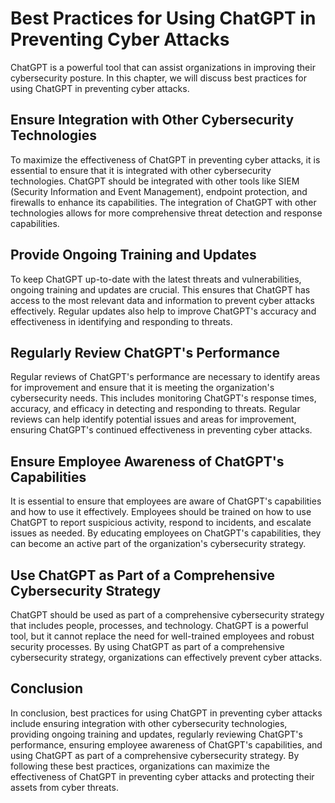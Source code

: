 Best Practices for Using ChatGPT in Preventing Cyber Attacks
=====================================================================================================================

ChatGPT is a powerful tool that can assist organizations in improving their cybersecurity posture. In this chapter, we will discuss best practices for using ChatGPT in preventing cyber attacks.

Ensure Integration with Other Cybersecurity Technologies
--------------------------------------------------------

To maximize the effectiveness of ChatGPT in preventing cyber attacks, it is essential to ensure that it is integrated with other cybersecurity technologies. ChatGPT should be integrated with other tools like SIEM (Security Information and Event Management), endpoint protection, and firewalls to enhance its capabilities. The integration of ChatGPT with other technologies allows for more comprehensive threat detection and response capabilities.

Provide Ongoing Training and Updates
------------------------------------

To keep ChatGPT up-to-date with the latest threats and vulnerabilities, ongoing training and updates are crucial. This ensures that ChatGPT has access to the most relevant data and information to prevent cyber attacks effectively. Regular updates also help to improve ChatGPT's accuracy and effectiveness in identifying and responding to threats.

Regularly Review ChatGPT's Performance
--------------------------------------

Regular reviews of ChatGPT's performance are necessary to identify areas for improvement and ensure that it is meeting the organization's cybersecurity needs. This includes monitoring ChatGPT's response times, accuracy, and efficacy in detecting and responding to threats. Regular reviews can help identify potential issues and areas for improvement, ensuring ChatGPT's continued effectiveness in preventing cyber attacks.

Ensure Employee Awareness of ChatGPT's Capabilities
---------------------------------------------------

It is essential to ensure that employees are aware of ChatGPT's capabilities and how to use it effectively. Employees should be trained on how to use ChatGPT to report suspicious activity, respond to incidents, and escalate issues as needed. By educating employees on ChatGPT's capabilities, they can become an active part of the organization's cybersecurity strategy.

Use ChatGPT as Part of a Comprehensive Cybersecurity Strategy
-------------------------------------------------------------

ChatGPT should be used as part of a comprehensive cybersecurity strategy that includes people, processes, and technology. ChatGPT is a powerful tool, but it cannot replace the need for well-trained employees and robust security processes. By using ChatGPT as part of a comprehensive cybersecurity strategy, organizations can effectively prevent cyber attacks.

Conclusion
----------

In conclusion, best practices for using ChatGPT in preventing cyber attacks include ensuring integration with other cybersecurity technologies, providing ongoing training and updates, regularly reviewing ChatGPT's performance, ensuring employee awareness of ChatGPT's capabilities, and using ChatGPT as part of a comprehensive cybersecurity strategy. By following these best practices, organizations can maximize the effectiveness of ChatGPT in preventing cyber attacks and protecting their assets from cyber threats.


